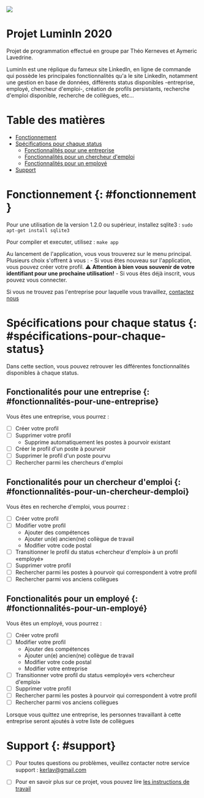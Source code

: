 ![](https://github.com/TheoNoyau/LuminIn/workflows/Test%20master/badge.svg)

# Projet LuminIn 2020

Projet de programmation effectué en groupe par Théo Kerneves et Aymeric Lavedrine.

LuminIn est une réplique du fameux site LinkedIn, en ligne de commande qui possède les principales fonctionnalités qu'a le site LinkedIn, notamment une gestion en base de données, différents status disponibles -entreprise, employé, chercheur d'emploi-, création de profils persistants, recherche d'emploi disponible, recherche de collègues, etc...

# Table des matières

- [Fonctionnement](#fonctionnement)
- [Spécifications pour chaque status](#spécifications-pour-chaque-status)
    - [Fonctionnalités pour une entreprise](#fonctionnalités-pour-une-entreprise)
    - [Fonctionnalités pour un chercheur d'emploi](#fonctionnalités-pour-un-chercheur-demploi)
    - [Fonctionnalités pour un employé](#fonctionnalités-pour-un-employé)
- [Support](#support)

# Fonctionnement {: #fonctionnement }

Pour une utilisation de la version 1.2.0 ou supérieur, installez sqlite3 : `sudo apt-get install sqlite3`

Pour compiler et executer, utilisez : `make app`

Au lancement de l'application, vous vous trouverez sur le menu principal. Plusieurs choix s'offrent à vous :
    - Si vous êtes nouveau sur l'application, vous pouvez créer votre profil. 
    :warning: **Attention à bien vous souvenir de votre identifiant pour une prochaine utilisation!**
    - Si vous êtes déjà inscrit, vous pouvez vous connecter.

Si vous ne trouvez pas l'entreprise pour laquelle vous travaillez, [contactez nous](#support) 

# Spécifications pour chaque status {: #spécifications-pour-chaque-status}

Dans cette section, vous pouvez retrouver les différentes fonctionnalités disponibles à chaque status.

## Fonctionalités pour une entreprise {: #fonctionnalités-pour-une-entreprise}

Vous êtes une entreprise, vous pourrez :

- [ ] Créer votre profil
- [ ] Supprimer votre profil
    - Supprime automatiquement les postes à pourvoir existant
- [ ] Créer le profil d'un poste à pourvoir
- [ ] Supprimer le profil d'un poste pourvu
- [ ] Rechercher parmi les chercheurs d'emploi 

## Fonctionalités pour un chercheur d'emploi {: #fonctionnalités-pour-un-chercheur-demploi}

Vous êtes en recherche d'emploi, vous pourrez :

- [ ] Créer votre profil
- [ ] Modifier votre profil
    - Ajouter des compétences
    - Ajouter un(e) ancien(ne) collègue de travail
    - Modifier votre code postal
- [ ] Transitionner le profil du status «chercheur d'emploi» à un profil «employé»
- [ ] Supprimer votre profil
- [ ] Rechercher parmi les postes à pourvoir qui correspondent à votre profil
- [ ] Rechercher parmi vos anciens collègues

## Fonctionalités pour un employé {: #fonctionnalités-pour-un-employé}

Vous êtes un employé, vous pourrez :

- [ ] Créer votre profil
- [ ] Modifier votre profil
    - Ajouter des compétences
    - Ajouter un(e) ancien(ne) collègue de travail
    - Modifier votre code postal
    - Modifier votre entreprise
- [ ] Transitionner votre profil du status «employé» vers «chercheur d'emploi»
- [ ] Supprimer votre profil
- [ ] Rechercher parmi les postes à pourvoir qui correspondent à votre profil
- [ ] Rechercher parmi vos anciens collègues

Lorsque vous quittez une entreprise, les personnes travaillant à cette entreprise seront ajoutés à votre liste de collègues

# Support {: #support}

- [ ] Pour toutes questions ou problèmes, veuillez contacter notre service support : [kerlav@gmail.com](mailto:kerlav@gmail.com?subject=[GitHub]%LumiIn)

- [ ] Pour en savoir plus sur ce projet, vous pouvez lire [les instructions de travail](https://github.com/TheoNoyau/LuminIn/blob/master/Instructions.md)